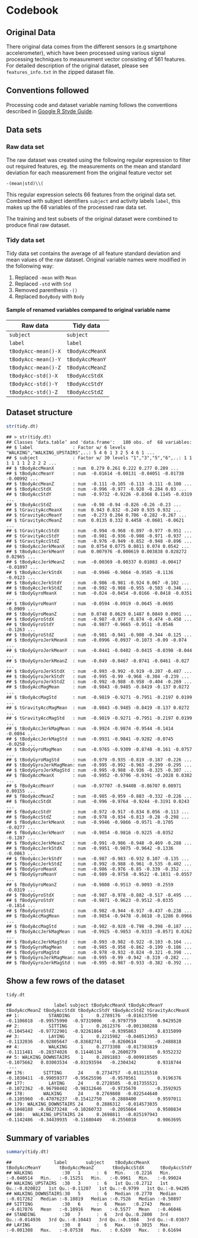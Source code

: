 Codebook
========

## Original Data

There original data comes from the different sensors (e.g smartphone accelerometer), 
which have been processed using various signal processing techniques to measurement vector consisting
of 561 features. For detailed description of the original dataset, please see `features_info.txt` in
the zipped dataset file.

## Conventions followed

Processing code and dataset variable naming follows the conventions described in 
[Google R Styde Guide](http://google-styleguide.googlecode.com/svn/trunk/Rguide.xml).

## Data sets

### Raw data set

The raw dataset was created using the following regular expression to filter out required
features, eg. the measurements on the mean and standard deviation for each measurement
from the original feature vector set 

`-(mean|std)\\(`

This regular expression selects 66 features from the original data set.
Combined with subject identifiers `subject` and activity labels `label`, this makes up the
68 variables of the processed raw data set.

The training and test subsets of the original dataset were combined to produce final raw dataset.

### Tidy data set

Tidy data set contains the average of all feature standard deviation and mean values of the raw dataset. 
Original variable names were modified in the follonwing way:

 1. Replaced `-mean` with `Mean`
 2. Replaced `-std` with `Std`
 3. Removed parenthesis `-()`
 4. Replaced `BodyBody` with `Body`

#### Sample of renamed variables compared to original variable name

 Raw data            | Tidy data 
 --------------------|--------------
 `subject`           | `subject`
 `label`             | `label`
 `tBodyAcc-mean()-X` | `tBodyAccMeanX`
 `tBodyAcc-mean()-Y` | `tBodyAccMeanY`
 `tBodyAcc-mean()-Z` | `tBodyAccMeanZ`
 `tBodyAcc-std()-X`  | `tBodyAccStdX`
 `tBodyAcc-std()-Y`  | `tBodyAccStdY`
 `tBodyAcc-std()-Z`  | `tBodyAccStdZ`

Dataset structure
-----------------


```r
str(tidy.dt)
```

```
## > str(tidy.dt)
## Classes ‘data.table’ and 'data.frame':	180 obs. of  68 variables:
## $ label               : Factor w/ 6 levels "WALKING","WALKING_UPSTAIRS",..: 5 4 6 1 3 2 5 4 6 1 ...
## $ subject             : Factor w/ 30 levels "1","3","5","6",..: 1 1 1 1 1 1 2 2 2 2 ...
## $ tBodyAccMeanX       : num  0.279 0.261 0.222 0.277 0.289 ...
## $ tBodyAccMeanY       : num  -0.01614 -0.00131 -0.04051 -0.01738 -0.00992 ...
## $ tBodyAccMeanZ       : num  -0.111 -0.105 -0.113 -0.111 -0.108 ...
## $ tBodyAccStdX        : num  -0.996 -0.977 -0.928 -0.284 0.03 ...
## $ tBodyAccStdY        : num  -0.9732 -0.9226 -0.8368 0.1145 -0.0319 ...
## $ tBodyAccStdZ        : num  -0.98 -0.94 -0.826 -0.26 -0.23 ...
## $ tGravityAccMeanX    : num  0.943 0.832 -0.249 0.935 0.932 ...
## $ tGravityAccMeanY    : num  -0.273 0.204 0.706 -0.282 -0.267 ...
## $ tGravityAccMeanZ    : num  0.0135 0.332 0.4458 -0.0681 -0.0621 ...
## $ tGravityAccStdX     : num  -0.994 -0.968 -0.897 -0.977 -0.951 ...
## $ tGravityAccStdY     : num  -0.981 -0.936 -0.908 -0.971 -0.937 ...
## $ tGravityAccStdZ     : num  -0.976 -0.949 -0.852 -0.948 -0.896 ...
## $ tBodyAccJerkMeanX   : num  0.0754 0.0775 0.0811 0.074 0.0542 ...
## $ tBodyAccJerkMeanY   : num  0.007976 -0.000619 0.003838 0.028272 0.02965 ...
## $ tBodyAccJerkMeanZ   : num  -0.00369 -0.00337 0.01083 -0.00417 -0.01097 ...
## $ tBodyAccJerkStdX    : num  -0.9946 -0.9864 -0.9585 -0.1136 -0.0123 ...
## $ tBodyAccJerkStdY    : num  -0.986 -0.981 -0.924 0.067 -0.102 ...
## $ tBodyAccJerkStdZ    : num  -0.992 -0.988 -0.955 -0.503 -0.346 ...
## $ tBodyGyroMeanX      : num  -0.024 -0.0454 -0.0166 -0.0418 -0.0351 ...
## $ tBodyGyroMeanY      : num  -0.0594 -0.0919 -0.0645 -0.0695 -0.0909 ...
## $ tBodyGyroMeanZ      : num  0.0748 0.0629 0.1487 0.0849 0.0901 ...
## $ tBodyGyroStdX       : num  -0.987 -0.977 -0.874 -0.474 -0.458 ...
## $ tBodyGyroStdY       : num  -0.9877 -0.9665 -0.9511 -0.0546 -0.1263 ...
## $ tBodyGyroStdZ       : num  -0.981 -0.941 -0.908 -0.344 -0.125 ...
## $ tBodyGyroJerkMeanX  : num  -0.0996 -0.0937 -0.1073 -0.09 -0.074 ...
## $ tBodyGyroJerkMeanY  : num  -0.0441 -0.0402 -0.0415 -0.0398 -0.044 ...
## $ tBodyGyroJerkMeanZ  : num  -0.049 -0.0467 -0.0741 -0.0461 -0.027 ...
## $ tBodyGyroJerkStdX   : num  -0.993 -0.992 -0.919 -0.207 -0.487 ...
## $ tBodyGyroJerkStdY   : num  -0.995 -0.99 -0.968 -0.304 -0.239 ...
## $ tBodyGyroJerkStdZ   : num  -0.992 -0.988 -0.958 -0.404 -0.269 ...
## $ tBodyAccMagMean     : num  -0.9843 -0.9485 -0.8419 -0.137 0.0272 ...
## $ tBodyAccMagStd      : num  -0.9819 -0.9271 -0.7951 -0.2197 0.0199 ...
## $ tGravityAccMagMean  : num  -0.9843 -0.9485 -0.8419 -0.137 0.0272 ...
## $ tGravityAccMagStd   : num  -0.9819 -0.9271 -0.7951 -0.2197 0.0199 ...
## $ tBodyAccJerkMagMean : num  -0.9924 -0.9874 -0.9544 -0.1414 -0.0894 ...
## $ tBodyAccJerkMagStd  : num  -0.9931 -0.9841 -0.9282 -0.0745 -0.0258 ...
## $ tBodyGyroMagMean    : num  -0.9765 -0.9309 -0.8748 -0.161 -0.0757 ...
## $ tBodyGyroMagStd     : num  -0.979 -0.935 -0.819 -0.187 -0.226 ...
## $ tBodyGyroJerkMagMean: num  -0.995 -0.992 -0.963 -0.299 -0.295 ...
## $ tBodyGyroJerkMagStd : num  -0.995 -0.988 -0.936 -0.325 -0.307 ...
## $ fBodyAccMeanX       : num  -0.9952 -0.9796 -0.9391 -0.2028 0.0382 ...
## $ fBodyAccMeanY       : num  -0.97707 -0.94408 -0.86707 0.08971 0.00155 ...
## $ fBodyAccMeanZ       : num  -0.985 -0.959 -0.883 -0.332 -0.226 ...
## $ fBodyAccStdX        : num  -0.996 -0.9764 -0.9244 -0.3191 0.0243 ...
## $ fBodyAccStdY        : num  -0.972 -0.917 -0.834 0.056 -0.113 ...
## $ fBodyAccStdZ        : num  -0.978 -0.934 -0.813 -0.28 -0.298 ...
## $ fBodyAccJerkMeanX   : num  -0.9946 -0.9866 -0.9571 -0.1705 -0.0277 ...
## $ fBodyAccJerkMeanY   : num  -0.9854 -0.9816 -0.9225 -0.0352 -0.1287 ...
## $ fBodyAccJerkMeanZ   : num  -0.991 -0.986 -0.948 -0.469 -0.288 ...
## $ fBodyAccJerkStdX    : num  -0.9951 -0.9875 -0.9642 -0.1336 -0.0863 ...
## $ fBodyAccJerkStdY    : num  -0.987 -0.983 -0.932 0.107 -0.135 ...
## $ fBodyAccJerkStdZ    : num  -0.992 -0.988 -0.961 -0.535 -0.402 ...
## $ fBodyGyroMeanX      : num  -0.986 -0.976 -0.85 -0.339 -0.352 ...
## $ fBodyGyroMeanY      : num  -0.989 -0.9758 -0.9522 -0.1031 -0.0557 ...
## $ fBodyGyroMeanZ      : num  -0.9808 -0.9513 -0.9093 -0.2559 -0.0319 ...
## $ fBodyGyroStdX       : num  -0.987 -0.978 -0.882 -0.517 -0.495 ...
## $ fBodyGyroStdY       : num  -0.9871 -0.9623 -0.9512 -0.0335 -0.1814 ...
## $ fBodyGyroStdZ       : num  -0.982 -0.944 -0.917 -0.437 -0.238 ...
## $ fBodyAccMagMean     : num  -0.9854 -0.9478 -0.8618 -0.1286 0.0966 ...
## $ fBodyAccMagStd      : num  -0.982 -0.928 -0.798 -0.398 -0.187 ...
## $ fBodyAccJerkMagMean : num  -0.9925 -0.9853 -0.9333 -0.0571 0.0262 ...
## $ fBodyAccJerkMagStd  : num  -0.993 -0.982 -0.922 -0.103 -0.104 ...
## $ fBodyGyroMagMean    : num  -0.985 -0.958 -0.862 -0.199 -0.186 ...
## $ fBodyGyroMagStd     : num  -0.978 -0.932 -0.824 -0.321 -0.398 ...
## $ fBodyGyroJerkMagMean: num  -0.995 -0.99 -0.942 -0.319 -0.282 ...
## $ fBodyGyroJerkMagStd : num  -0.995 -0.987 -0.933 -0.382 -0.392 ...
```

Show a few rows of the dataset
------------------------------

```r
tidy.dt
```

```
##                label subject tBodyAccMeanX tBodyAccMeanY tBodyAccMeanZ tBodyAccStdX tBodyAccStdY tBodyAccStdZ tGravityAccMeanX
## 1:           STANDING    1     0.2789176  -0.016137590    -0.1106018  -0.99575990  -0.97319006   -0.9797759        0.9429520
## 2:           SITTING     1     0.2612376  -0.001308288    -0.1045442  -0.97722901  -0.92261864   -0.9395863        0.8315099
## 3:           LAYING      1     0.2215982  -0.040513953    -0.1132036  -0.92805647  -0.83682741   -0.8260614       -0.2488818
## 4:           WALKING     1     0.2773308  -0.017383819    -0.1111481  -0.28374026   0.11446134   -0.2600279        0.9352232
## 5: WALKING_DOWNSTAIRS    1     0.2891883  -0.009918505    -0.1075662   0.03003534  -0.03193594   -0.2304342        0.9318744
 ---                                                                                                                             
## 176:       SITTING      24     0.2734757  -0.013125510    -0.1030411  -0.99059377  -0.95625596   -0.9570561        0.9196376
## 177:         LAYING     24     0.2728505  -0.017355521    -0.1072362  -0.96798402  -0.98312646   -0.9735670       -0.3592925
## 178:       WALKING      24     0.2769808  -0.022544640    -0.1105960  -0.47076237  -0.15412750   -0.2888400        0.9597011
## 179: WALKING_DOWNSTAIRS 24     0.2886312  -0.014573035    -0.1048188  -0.08273248  -0.10260733   -0.2055664        0.9508834
## 180:   WALKING_UPSTAIRS 24     0.2698811  -0.025197943    -0.1142486  -0.34439935  -0.11680449   -0.2556010        0.9063695

```

Summary of variables
--------------------


```r
summary(tidy.dt)
```

```
##                label       subject    tBodyAccMeanX    tBodyAccMeanY       tBodyAccMeanZ       tBodyAccStdX      tBodyAccStdY     
## WALKING           :30   1      :  6   Min.   :0.2216   Min.   :-0.040514   Min.   :-0.15251   Min.   :-0.9961   Min.   :-0.99024  
## WALKING_UPSTAIRS  :30   3      :  6   1st Qu.:0.2712   1st Qu.:-0.020022   1st Qu.:-0.11207   1st Qu.:-0.9799   1st Qu.:-0.94205  
## WALKING_DOWNSTAIRS:30   5      :  6   Median :0.2770   Median :-0.017262   Median :-0.10819   Median :-0.7526   Median :-0.50897  
## SITTING           :30   6      :  6   Mean   :0.2743   Mean   :-0.017876   Mean   :-0.10916   Mean   :-0.5577   Mean   :-0.46046  
## STANDING          :30   7      :  6   3rd Qu.:0.2800   3rd Qu.:-0.014936   3rd Qu.:-0.10443   3rd Qu.:-0.1984   3rd Qu.:-0.03077  
## LAYING            :30   8      :  6   Max.   :0.3015   Max.   :-0.001308   Max.   :-0.07538   Max.   : 0.6269   Max.   : 0.61694  
```

